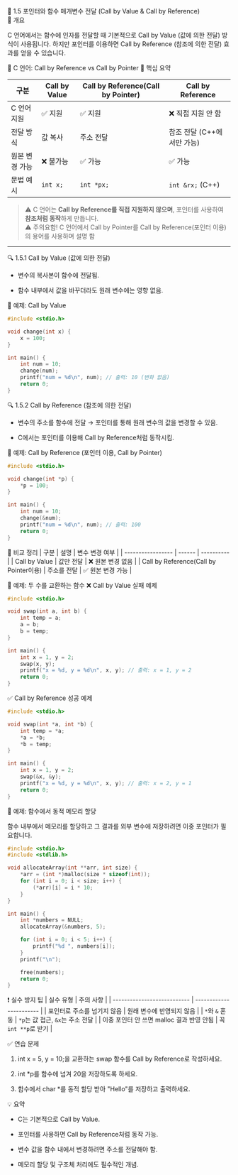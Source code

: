 📘 1.5 포인터와 함수 매개변수 전달 (Call by Value & Call by Reference)  
🧠 개요

C 언어에서는 함수에 인자를 전달할 때 기본적으로 Call by Value (값에 의한 전달) 방식이 사용됩니다.
하지만 포인터를 이용하면 Call by Reference (참조에 의한 전달) 효과를 얻을 수 있습니다.

📘 C 언어: Call by Reference vs Call by Pointer
📌 핵심 요약

| 구분 | Call by Value | Call by Reference(Call by Pointer) | Call by Reference |
|------|----------------|------------------|--------------------|
| C 언어 지원 | ✅ 지원 | ✅ 지원 | ❌ 직접 지원 안 함 |
| 전달 방식 | 값 복사 | 주소 전달 | 참조 전달 (C++에서만 가능) |
| 원본 변경 가능 | ❌ 불가능 | ✅ 가능 | ✅ 가능 |
| 문법 예시 | `int x;` | `int *px;` | `int &rx;` (C++) |

> ⚠️ C 언어는 **Call by Reference를 직접 지원하지 않으며**, 포인터를 사용하여 **참조처럼 동작**하게 만듭니다.  
> ⚠️ 주의요함! C 언어에서 Call by Pointer를 Call by Reference(포인터 이용)의 용어를 사용하며 설명 함

---

🔍 1.5.1 Call by Value (값에 의한 전달)

* 변수의 복사본이 함수에 전달됨.

* 함수 내부에서 값을 바꾸더라도 원래 변수에는 영향 없음.

🧪 예제: Call by Value
```c
#include <stdio.h>

void change(int x) {
    x = 100;
}

int main() {
    int num = 10;
    change(num);
    printf("num = %d\n", num); // 출력: 10 (변화 없음)
    return 0;
}
```
🔍 1.5.2 Call by Reference (참조에 의한 전달)

* 변수의 주소를 함수에 전달 → 포인터를 통해 원래 변수의 값을 변경할 수 있음.

* C에서는 포인터를 이용해 Call by Reference처럼 동작시킴.

🧪 예제: Call by Reference (포인터 이용, Call by Pointer)
```c
#include <stdio.h>

void change(int *p) {
    *p = 100;
}

int main() {
    int num = 10;
    change(&num);
    printf("num = %d\n", num); // 출력: 100
    return 0;
}
```
🔁 비교 정리
| 구분                | 설명     | 변수 변경 여부   |
| ----------------- | ------ | ---------- |
| Call by Value     | 값만 전달  | ❌ 원본 변경 없음 |
| Call by Reference(Call by Pointer이용) | 주소를 전달 | ✅ 원본 변경 가능 |

🧪 예제: 두 수를 교환하는 함수
❌ Call by Value 실패 예제
```c
#include <stdio.h>

void swap(int a, int b) {
    int temp = a;
    a = b;
    b = temp;
}

int main() {
    int x = 1, y = 2;
    swap(x, y);
    printf("x = %d, y = %d\n", x, y); // 출력: x = 1, y = 2
    return 0;
}
```
✅ Call by Reference 성공 예제
```c
#include <stdio.h>

void swap(int *a, int *b) {
    int temp = *a;
    *a = *b;
    *b = temp;
}

int main() {
    int x = 1, y = 2;
    swap(&x, &y);
    printf("x = %d, y = %d\n", x, y); // 출력: x = 2, y = 1
    return 0;
}
```
🧪 예제: 함수에서 동적 메모리 할당

함수 내부에서 메모리를 할당하고 그 결과를 외부 변수에 저장하려면 이중 포인터가 필요합니다.
```c
#include <stdio.h>
#include <stdlib.h>

void allocateArray(int **arr, int size) {
    *arr = (int *)malloc(size * sizeof(int));
    for (int i = 0; i < size; i++) {
        (*arr)[i] = i * 10;
    }
}

int main() {
    int *numbers = NULL;
    allocateArray(&numbers, 5);

    for (int i = 0; i < 5; i++) {
        printf("%d ", numbers[i]);
    }
    printf("\n");

    free(numbers);
    return 0;
}
```
❗ 실수 방지 팁
| 실수 유형                       | 주의 사항                   |
| --------------------------- | ----------------------- |
| 포인터로 주소를 넘기지 않음             | 원래 변수에 반영되지 않음          |
| `*`와 `&` 혼동                 | `*p`는 값 접근, `&x`는 주소 전달 |
| 이중 포인터 안 쓰면 malloc 결과 반영 안됨 | 꼭 `int **p`로 받기         |

✅ 연습 문제

1. int x = 5, y = 10;을 교환하는 swap 함수를 Call by Reference로 작성하세요.

2. int *p를 함수에 넘겨 20을 저장하도록 하세요.

3. 함수에서 char *를 동적 할당 받아 "Hello"를 저장하고 출력하세요.

💡 요약

* C는 기본적으로 Call by Value.

* 포인터를 사용하면 Call by Reference처럼 동작 가능.

* 변수 값을 함수 내에서 변경하려면 주소를 전달해야 함.

* 메모리 할당 및 구조체 처리에도 필수적인 개념.
